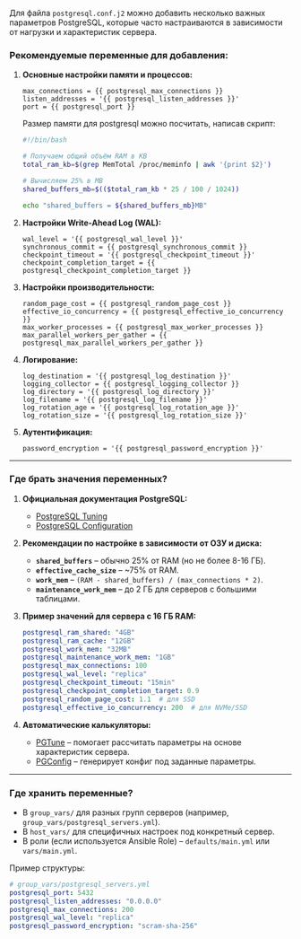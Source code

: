 Для файла `postgresql.conf.j2` можно добавить несколько важных параметров PostgreSQL, которые часто настраиваются в зависимости от нагрузки и характеристик сервера.  

### **Рекомендуемые переменные для добавления:**
1. **Основные настройки памяти и процессов:**
   ```jinja2
   max_connections = {{ postgresql_max_connections }}
   listen_addresses = '{{ postgresql_listen_addresses }}'
   port = {{ postgresql_port }}
   ```

      Размер памяти для postgresql можно посчитать, написав скрипт:
      ```bash
      #!/bin/bash

      # Получаем общий объём RAM в KB
      total_ram_kb=$(grep MemTotal /proc/meminfo | awk '{print $2}')

      # Вычисляем 25% в MB
      shared_buffers_mb=$(($total_ram_kb * 25 / 100 / 1024))

      echo "shared_buffers = ${shared_buffers_mb}MB"
      ```
   

2. **Настройки Write-Ahead Log (WAL):**
   ```jinja2
   wal_level = '{{ postgresql_wal_level }}'
   synchronous_commit = {{ postgresql_synchronous_commit }}
   checkpoint_timeout = '{{ postgresql_checkpoint_timeout }}'
   checkpoint_completion_target = {{ postgresql_checkpoint_completion_target }}
   ```

3. **Настройки производительности:**
   ```jinja2
   random_page_cost = {{ postgresql_random_page_cost }}
   effective_io_concurrency = {{ postgresql_effective_io_concurrency }}
   max_worker_processes = {{ postgresql_max_worker_processes }}
   max_parallel_workers_per_gather = {{ postgresql_max_parallel_workers_per_gather }}
   ```

4. **Логирование:**
   ```jinja2
   log_destination = '{{ postgresql_log_destination }}'
   logging_collector = {{ postgresql_logging_collector }}
   log_directory = '{{ postgresql_log_directory }}'
   log_filename = '{{ postgresql_log_filename }}'
   log_rotation_age = '{{ postgresql_log_rotation_age }}'
   log_rotation_size = '{{ postgresql_log_rotation_size }}'
   ```

5. **Аутентификация:**
   ```jinja2
   password_encryption = '{{ postgresql_password_encryption }}'
   ```



---

### **Где брать значения переменных?**
1. **Официальная документация PostgreSQL:**  
   - [PostgreSQL Tuning](https://www.postgresql.org/docs/current/runtime-config-resource.html)  
   - [PostgreSQL Configuration](https://www.postgresql.org/docs/current/runtime-config.html)  

2. **Рекомендации по настройке в зависимости от ОЗУ и диска:**  
   - **`shared_buffers`** – обычно 25% от RAM (но не более 8-16 ГБ).  
   - **`effective_cache_size`** – ~75% от RAM.  
   - **`work_mem`** – `(RAM - shared_buffers) / (max_connections * 2)`.  
   - **`maintenance_work_mem`** – до 2 ГБ для серверов с большими таблицами.  

3. **Пример значений для сервера с 16 ГБ RAM:**
   ```yaml
   postgresql_ram_shared: "4GB"
   postgresql_ram_cache: "12GB"
   postgresql_work_mem: "32MB"
   postgresql_maintenance_work_mem: "1GB"
   postgresql_max_connections: 100
   postgresql_wal_level: "replica"
   postgresql_checkpoint_timeout: "15min"
   postgresql_checkpoint_completion_target: 0.9
   postgresql_random_page_cost: 1.1  # для SSD
   postgresql_effective_io_concurrency: 200  # для NVMe/SSD
   ```

4. **Автоматические калькуляторы:**  
   - [PGTune](https://pgtune.leopard.in.ua/) – помогает рассчитать параметры на основе характеристик сервера.  
   - [PGConfig](https://pgconfig.org/) – генерирует конфиг под заданные параметры.  

---

### **Где хранить переменные?**
- В `group_vars/` для разных групп серверов (например, `group_vars/postgresql_servers.yml`).  
- В `host_vars/` для специфичных настроек под конкретный сервер.  
- В роли (если используется Ansible Role) – `defaults/main.yml` или `vars/main.yml`.  

Пример структуры:
```yaml
# group_vars/postgresql_servers.yml
postgresql_port: 5432
postgresql_listen_addresses: "0.0.0.0"
postgresql_max_connections: 200
postgresql_wal_level: "replica"
postgresql_password_encryption: "scram-sha-256"
```


